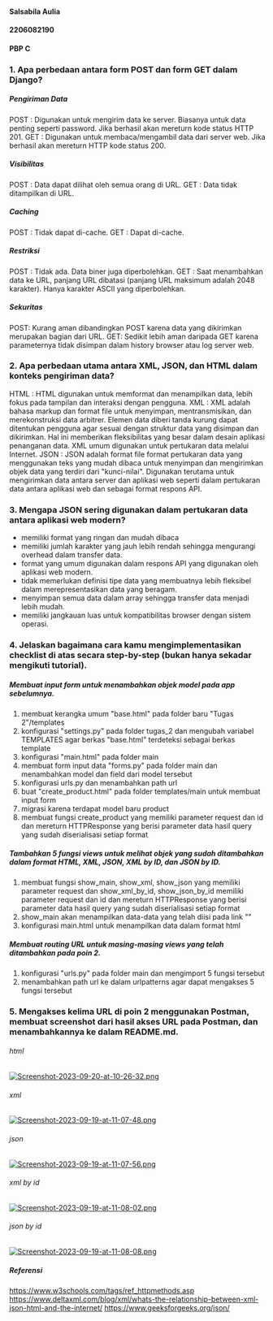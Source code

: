 #### Salsabila Aulia
#### 2206082190
#### PBP C

### 1.	Apa perbedaan antara form POST dan form GET dalam Django?
#####   Pengiriman Data
POST    : Digunakan untuk mengirim data ke server. Biasanya untuk data penting seperti password. Jika berhasil akan mereturn kode status HTTP 201.
GET     : Digunakan untuk membaca/mengambil data dari server web. Jika berhasil akan mereturn HTTP
kode status 200.

#####   Visibilitas
POST    : Data dapat dilihat oleh semua orang di URL.
GET     : Data tidak ditampilkan di URL.

#####   Caching
POST    : Tidak dapat di-cache.
GET     : Dapat di-cache.

#####   Restriksi
POST    : Tidak ada. Data biner juga diperbolehkan.
GET     : Saat menambahkan data ke URL, panjang URL dibatasi (panjang URL maksimum adalah 2048 karakter). Hanya karakter ASCII yang diperbolehkan.

#####   Sekuritas
POST: Kurang aman dibandingkan POST karena data yang dikirimkan merupakan bagian dari URL.
GET: Sedikit lebih aman daripada GET karena parameternya tidak disimpan dalam history browser atau log server web.

### 2.	Apa perbedaan utama antara XML, JSON, dan HTML dalam konteks pengiriman data?
HTML    : HTML digunakan untuk memformat dan menampilkan data, lebih fokus pada tampilan dan interaksi dengan pengguna.
XML     : XML adalah bahasa markup dan format file untuk menyimpan, mentransmisikan, dan merekonstruksi data arbitrer. Elemen data diberi tanda kurung dapat ditentukan pengguna agar sesuai dengan struktur data yang disimpan dan dikirimkan. Hal ini memberikan fleksibilitas yang besar dalam desain aplikasi penanganan data. XML umum digunakan untuk pertukaran data melalui Internet.
JSON    : JSON adalah format file format pertukaran data yang menggunakan teks yang mudah dibaca untuk menyimpan dan mengirimkan objek data yang terdiri dari "kunci-nilai". Digunakan terutama untuk mengirimkan data antara server dan aplikasi web seperti dalam pertukaran data antara aplikasi web dan sebagai format respons API.

### 3.	Mengapa JSON sering digunakan dalam pertukaran data antara aplikasi web modern?
- memiliki format yang ringan dan mudah dibaca
- memiliki jumlah karakter yang jauh lebih rendah sehingga mengurangi overhead dalam transfer data.
- format yang umum digunakan dalam respons API yang digunakan oleh aplikasi web modern. 
- tidak memerlukan definisi tipe data yang membuatnya lebih fleksibel dalam merepresentasikan data yang beragam.
- menyimpan semua data dalam array sehingga transfer data menjadi lebih mudah.
- memiliki jangkauan luas untuk kompatibilitas browser dengan sistem operasi.

### 4.	Jelaskan bagaimana cara kamu mengimplementasikan checklist di atas secara step-by-step (bukan hanya sekadar mengikuti tutorial).
#####   Membuat input form untuk menambahkan objek model pada app sebelumnya.
1. membuat kerangka umum "base.html" pada folder baru "Tugas 2"/templates
2. konfigurasi "settings.py" pada folder tugas_2 dan mengubah variabel TEMPLATES agar berkas "base.html" terdeteksi sebagai berkas template
3. konfigurasi "main.html" pada folder main
4. membuat form input data "forms.py" pada folder main dan menambahkan model dan field dari model tersebut
5. konfigurasi urls.py dan menambahkan path url
6. buat "create_product.html" pada folder templates/main untuk membuat input form
7. migrasi karena terdapat model baru product
8. membuat fungsi create_product yang memiliki parameter request dan id dan mereturn HTTPResponse yang berisi parameter data hasil query yang sudah diserialisasi setiap format

#####   Tambahkan 5 fungsi views untuk melihat objek yang sudah ditambahkan dalam format HTML, XML, JSON, XML by ID, dan JSON by ID.
1. membuat fungsi show_main, show_xml, show_json yang memiliki parameter request dan show_xml_by_id, show_json_by_id memiliki parameter request dan id dan mereturn HTTPResponse yang berisi parameter data hasil query yang sudah diserialisasi setiap format
2. show_main akan menampilkan data-data yang telah diisi pada link ""
3. konfigurasi main.html untuk menampilkan data dalam format html

#####   Membuat routing URL untuk masing-masing views yang telah ditambahkan pada poin 2.
1. konfigurasi "urls.py" pada folder main dan mengimport 5 fungsi tersebut
2. menambahkan path url ke dalam urlpatterns agar dapat mengakses 5 fungsi tersebut

### 5.	Mengakses kelima URL di poin 2 menggunakan Postman, membuat screenshot dari hasil akses URL pada Postman, dan menambahkannya ke dalam README.md.
###### html
[![Screenshot-2023-09-20-at-10-26-32.png](https://i.postimg.cc/28mgh4Zq/Screenshot-2023-09-20-at-10-26-32.png)](https://postimg.cc/14CWZVMP)

###### xml
[![Screenshot-2023-09-19-at-11-07-48.png](https://i.postimg.cc/05KqPbyX/Screenshot-2023-09-19-at-11-07-48.png)](https://postimg.cc/9z2kBXTy)

###### json
[![Screenshot-2023-09-19-at-11-07-56.png](https://i.postimg.cc/ZKkzR49b/Screenshot-2023-09-19-at-11-07-56.png)](https://postimg.cc/JtQ2Ywcv)

###### xml by id
[![Screenshot-2023-09-19-at-11-08-02.png](https://i.postimg.cc/FzStZn6X/Screenshot-2023-09-19-at-11-08-02.png)](https://postimg.cc/PvdFfKhS)

###### json by id
[![Screenshot-2023-09-19-at-11-08-08.png](https://i.postimg.cc/Bn4WTpcR/Screenshot-2023-09-19-at-11-08-08.png)](https://postimg.cc/F7Wnmj6x)

##### Referensi
https://www.w3schools.com/tags/ref_httpmethods.asp
https://www.deltaxml.com/blog/xml/whats-the-relationship-between-xml-json-html-and-the-internet/
https://www.geeksforgeeks.org/json/
